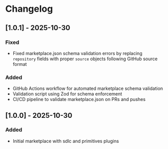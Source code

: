 # Changelog

## [1.0.1] - 2025-10-30

### Fixed
- Fixed marketplace.json schema validation errors by replacing `repository` fields with proper `source` objects following GitHub source format

### Added
- GitHub Actions workflow for automated marketplace schema validation
- Validation script using Zod for schema enforcement
- CI/CD pipeline to validate marketplace.json on PRs and pushes

## [1.0.0] - 2025-10-30

### Added
- Initial marketplace with sdlc and primitives plugins
